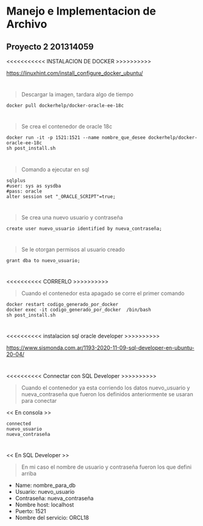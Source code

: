 # Manejo e Implementacion de Archivo 
## Proyecto 2   201314059
<<<<<<<<<<< INSTALACION DE DOCKER >>>>>>>>>>
    
https://linuxhint.com/install_configure_docker_ubuntu/
 #
 >Descargar la imagen, tardara algo de tiempo 
 
    docker pull dockerhelp/docker-oracle-ee-18c
#
>Se crea el contenedor de oracle 18c

    docker run -it -p 1521:1521 --name nombre_que_desee dockerhelp/docker-oracle-ee-18c
    sh post_install.sh
#
>Comando a ejecutar en sql

    sqlplus
    #user: sys as sysdba
    #pass: oracle
    alter session set "_ORACLE_SCRIPT"=true;
#
>Se crea una nuevo usuario y contraseña

    create user nuevo_usuario identified by nueva_contraseña;
#
>Se le otorgan permisos al usuario creado

    grant dba to nuevo_usuario;
 
#
<<<<<<<<<< CORRERLO >>>>>>>>>>

>Cuando el contenedor esta apagado se corre el primer comando

    docker restart codigo_generado_por_docker
    docker exec -it codigo_generado_por_docker  /bin/bash
    sh post_install.sh
 
#
<<<<<<<<<< instalacion sql oracle developer >>>>>>>>>>

https://www.sismonda.com.ar/1193-2020-11-09-sql-developer-en-ubuntu-20-04/
 
 
#
<<<<<<<<<< Connectar con SQL Developer >>>>>>>>>>

>Cuando el contenedor ya esta corriendo los datos nuevo_usuario y nueva_contraseña que fueron los definidos anteriormente se usaran para conectar

<< En consola >>

    connected
    nuevo_usuario
    nueva_contraseña

#
<< En SQL Developer >>

>En mi caso el nombre de usuario y contraseña fueron los que defini arriba

- Name: nombre_para_db
- Usuario: nuevo_usuario
- Contraseña: nueva_contraseña
- Nombre host: localhost
- Puerto: 1521
- Nombre del servicio: ORCL18
